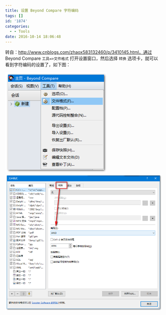 ```yaml
---
title: 设置 Beyond Compare 字符编码
tags: []
id: '1874'
categories:
  - - Tools
date: 2016-10-14 18:06:48
---
```


转自：http://www.cnblogs.com/zhaox583132460/p/3410145.html，通过 Beyond Compare `工具=>文件格式` 打开设置窗口，然后选择 `转换` 选项卡，就可以看到字符编码的设置了，如下图：
<!-- more -->
[![2016-10-14_180432](/images/2016/10/2016-10-14_180432.png)](/images/2016/10/2016-10-14_180432.png) [![2016-10-14_180442](/images/2016/10/2016-10-14_180442.png)](/images/2016/10/2016-10-14_180442.png)